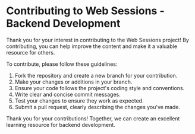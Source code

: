 # Contributing to Web Sessions - Backend Development

Thank you for your interest in contributing to the Web Sessions project! By contributing, you can help improve the content and make it a valuable resource for others.

To contribute, please follow these guidelines:

1. Fork the repository and create a new branch for your contribution.
2. Make your changes or additions in your branch.
3. Ensure your code follows the project's coding style and conventions.
4. Write clear and concise commit messages.
5. Test your changes to ensure they work as expected.
6. Submit a pull request, clearly describing the changes you've made.

Thank you for your contributions! Together, we can create an excellent learning resource for backend development.
